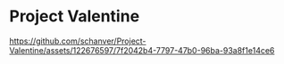 # Project Valentine


https://github.com/schanver/Project-Valentine/assets/122676597/7f2042b4-7797-47b0-96ba-93a8f1e14ce6

